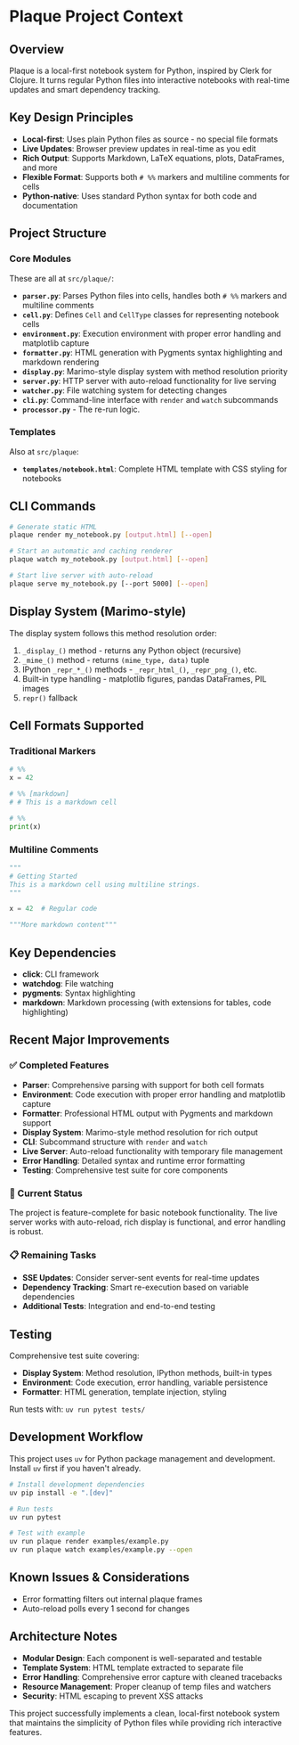 # Plaque Project Context

## Overview
Plaque is a local-first notebook system for Python, inspired by Clerk for Clojure. It turns regular Python files into interactive notebooks with real-time updates and smart dependency tracking.

## Key Design Principles
- **Local-first**: Uses plain Python files as source - no special file formats
- **Live Updates**: Browser preview updates in real-time as you edit
- **Rich Output**: Supports Markdown, LaTeX equations, plots, DataFrames, and more
- **Flexible Format**: Supports both `# %%` markers and multiline comments for cells
- **Python-native**: Uses standard Python syntax for both code and documentation

## Project Structure

### Core Modules
These are all at `src/plaque/`:
- **`parser.py`**: Parses Python files into cells, handles both `# %%` markers and multiline comments
- **`cell.py`**: Defines `Cell` and `CellType` classes for representing notebook cells
- **`environment.py`**: Execution environment with proper error handling and matplotlib capture
- **`formatter.py`**: HTML generation with Pygments syntax highlighting and markdown rendering
- **`display.py`**: Marimo-style display system with method resolution priority
- **`server.py`**: HTTP server with auto-reload functionality for live serving
- **`watcher.py`**: File watching system for detecting changes
- **`cli.py`**: Command-line interface with `render` and `watch` subcommands
- **`processor.py`** - The re-run logic.

### Templates
Also at `src/plaque`:
- **`templates/notebook.html`**: Complete HTML template with CSS styling for notebooks

## CLI Commands
```bash
# Generate static HTML
plaque render my_notebook.py [output.html] [--open]

# Start an automatic and caching renderer
plaque watch my_notebook.py [output.html] [--open]

# Start live server with auto-reload
plaque serve my_notebook.py [--port 5000] [--open]
```

## Display System (Marimo-style)
The display system follows this method resolution order:
1. `_display_()` method - returns any Python object (recursive)
2. `_mime_()` method - returns `(mime_type, data)` tuple
3. IPython `_repr_*_()` methods - `_repr_html_()`, `_repr_png_()`, etc.
4. Built-in type handling - matplotlib figures, pandas DataFrames, PIL images
5. `repr()` fallback

## Cell Formats Supported

### Traditional Markers
```python
# %%
x = 42

# %% [markdown]
# # This is a markdown cell

# %%
print(x)
```

### Multiline Comments
```python
"""
# Getting Started
This is a markdown cell using multiline strings.
"""

x = 42  # Regular code

"""More markdown content"""
```

## Key Dependencies
- **click**: CLI framework
- **watchdog**: File watching
- **pygments**: Syntax highlighting
- **markdown**: Markdown processing (with extensions for tables, code highlighting)

## Recent Major Improvements

### ✅ Completed Features
- **Parser**: Comprehensive parsing with support for both cell formats
- **Environment**: Code execution with proper error handling and matplotlib capture
- **Formatter**: Professional HTML output with Pygments and markdown support
- **Display System**: Marimo-style method resolution for rich output
- **CLI**: Subcommand structure with `render` and `watch`
- **Live Server**: Auto-reload functionality with temporary file management
- **Error Handling**: Detailed syntax and runtime error formatting
- **Testing**: Comprehensive test suite for core components

### 🔧 Current Status
The project is feature-complete for basic notebook functionality. The live server works with auto-reload, rich display is functional, and error handling is robust.

### 📋 Remaining Tasks
- **SSE Updates**: Consider server-sent events for real-time updates
- **Dependency Tracking**: Smart re-execution based on variable dependencies
- **Additional Tests**: Integration and end-to-end testing

## Testing
Comprehensive test suite covering:
- **Display System**: Method resolution, IPython methods, built-in types
- **Environment**: Code execution, error handling, variable persistence
- **Formatter**: HTML generation, template injection, styling

Run tests with: `uv run pytest tests/`

## Development Workflow
This project uses `uv` for Python package management and development. Install `uv` first if you haven't already.

```bash
# Install development dependencies
uv pip install -e ".[dev]"

# Run tests
uv run pytest

# Test with example
uv run plaque render examples/example.py
uv run plaque watch examples/example.py --open
```

## Known Issues & Considerations
- Error formatting filters out internal plaque frames
- Auto-reload polls every 1 second for changes

## Architecture Notes
- **Modular Design**: Each component is well-separated and testable
- **Template System**: HTML template extracted to separate file
- **Error Handling**: Comprehensive error capture with cleaned tracebacks
- **Resource Management**: Proper cleanup of temp files and watchers
- **Security**: HTML escaping to prevent XSS attacks

This project successfully implements a clean, local-first notebook system that maintains the simplicity of Python files while providing rich interactive features.
